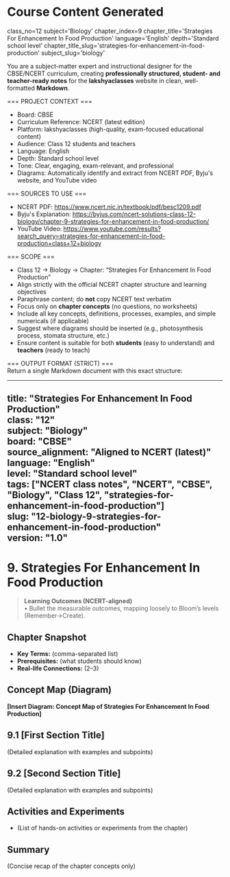 # Course Content Generated

class_no=12
subject='Biology'
chapter_index=9
chapter_title='Strategies For Enhancement In Food Production'
language='English'
depth='Standard school level'
chapter_title_slug='strategies-for-enhancement-in-food-production'
subject_slug='biology'

You are a subject-matter expert and instructional designer for the CBSE/NCERT curriculum, creating **professionally structured, student- and teacher-ready notes** for the **lakshyaclasses** website in clean, well-formatted **Markdown**.

=== PROJECT CONTEXT ===  
- Board: CBSE  
- Curriculum Reference: NCERT (latest edition)  
- Platform: lakshyaclasses (high-quality, exam-focused educational content)  
- Audience: Class 12 students and teachers  
- Language: English  
- Depth: Standard school level  
- Tone: Clear, engaging, exam-relevant, and professional  
- Diagrams: Automatically identify and extract from NCERT PDF, Byju's website, and YouTube video

=== SOURCES TO USE ===  
- NCERT PDF: https://www.ncert.nic.in/textbook/pdf/besc1209.pdf  
- Byju's Explanation: https://byjus.com/ncert-solutions-class-12-biology/chapter-9-strategies-for-enhancement-in-food-production/  
- YouTube Video: https://www.youtube.com/results?search_query=strategies-for-enhancement-in-food-production+class+12+biology

=== SCOPE ===  
- Class 12 → Biology → Chapter: “Strategies For Enhancement In Food Production”  
- Align strictly with the official NCERT chapter structure and learning objectives  
- Paraphrase content; do **not** copy NCERT text verbatim  
- Focus only on **chapter concepts** (no questions, no worksheets)  
- Include all key concepts, definitions, processes, examples, and simple numericals (if applicable)  
- Suggest where diagrams should be inserted (e.g., photosynthesis process, stomata structure, etc.)  
- Ensure content is suitable for both **students** (easy to understand) and **teachers** (ready to teach)

=== OUTPUT FORMAT (STRICT) ===  
Return a single Markdown document with this exact structure:

---
title: "Strategies For Enhancement In Food Production"  
class: "12"  
subject: "Biology"  
board: "CBSE"  
source_alignment: "Aligned to NCERT (latest)"  
language: "English"  
level: "Standard school level"  
tags: ["NCERT class notes", "NCERT", "CBSE", "Biology", "Class 12", "strategies-for-enhancement-in-food-production"]  
slug: "12-biology-9-strategies-for-enhancement-in-food-production"  
version: "1.0"  
---

# 9. Strategies For Enhancement In Food Production

> **Learning Outcomes (NCERT-aligned)**  
> • Bullet the measurable outcomes, mapping loosely to Bloom’s levels (Remember→Create).

## Chapter Snapshot  
- **Key Terms:** (comma-separated list)  
- **Prerequisites:** (what students should know)  
- **Real-life Connections:** (2–3)

## Concept Map (Diagram)  
<!-- Diagram will be extracted from sources. Placeholder below. -->  
**[Insert Diagram: Concept Map of Strategies For Enhancement In Food Production]**

## 9.1 [First Section Title]  
(Detailed explanation with examples and subpoints)

## 9.2 [Second Section Title]  
(Detailed explanation with examples and subpoints)

## Activities and Experiments  
- (List of hands-on activities or experiments from the chapter)

## Summary  
(Concise recap of the chapter concepts only)


<!-- End of Course Content -->